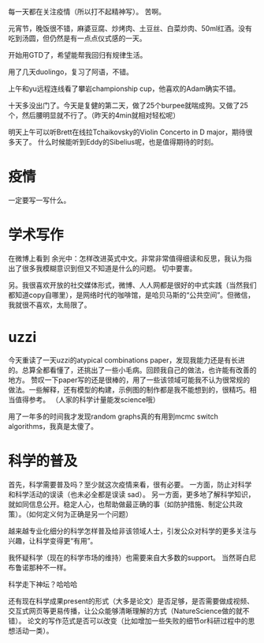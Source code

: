 每一天都在关注疫情（所以打不起精神写）。
苦啊。

元宵节，晚饭很不错，麻婆豆腐、炒烤肉、土豆丝、白菜炒肉、50ml红酒。没有吃到汤圆，但仍然是有一点点仪式感的一天。

开始用GTD了，希望能帮我回归有规律生活。

用了几天duolingo，复习了阿语，不错。

上午和yu远程连线看了攀岩championship cup，他喜欢的Adam确实不错。

十天多没出门了。今天是复健的第二天，做了25个burpee就喘成狗。又做了25个，然后腰明显就不行了。（昨天的4min就相对轻松呢）

明天上午可以听Brett在线拉Tchaikovsky的Violin Concerto in D major，期待很多天了。
什么时候能听到Eddy的Sibelius呢，也是值得期待的时刻。

# 疫情
一定要写一写什么。

# 学术写作
在微博上看到 余光中：怎样改进英式中文。非常非常值得细读和反思，我认为指出了很多我模糊意识到但又不知道是什么的问题。
切中要害。


另。我很喜欢开放的社交媒体形式，微博、人人网都是很好的中式实践（当然我们都知道copy自哪里），是网络时代的咖啡馆，是哈贝马斯的“公共空间”。但微信，我就很不喜欢，太局限了。

# uzzi
今天重读了一天uzzi的atypical combinations paper，发现我能力还是有长进的。总算全都看懂了，还挑出了一些小毛病。回顾我自己的做法，也许能有改善的地方。
赞叹一下paper写的还是很棒的，用了一些该领域可能我不认为很常规的做法。一些解释，还有模型的构建，示例图的制作都是我不能想到的，很精巧。相当值得参考。
（人家的科学计量能发science哦）


用了一年多的时间我才发现random graphs真的有用到mcmc switch algorithms，我真是太傻了。


# 科学的普及
首先，科学需要普及吗？至少就这次疫情来看，很有必要。
一方面，防止对科学和科学活动的误读（也未必全都是误读 sad）。
另一方面，更多地了解科学知识，就如同信息公开。稳定人心，也帮助做最正确的事（如防护措施、制定公共政策）。（如何定义何为正确是另一个问题）

越来越专业化细分的科学怎样普及给非该领域人士，引发公众对科学的更多关注与兴趣，让科学变得更“有用”。

我怀疑科学（现在的科学市场的维持）也需要来自大多数的support。 当然哥白尼布鲁诺那种不一样。

科学走下神坛？哈哈哈

还有现在科学成果present的形式（大多是论文）是否足够，是否需要做成视频、交互式网页等更易传播，让公众能够清晰理解的方式（NatureScience做的就不错）。
论文的写作范式是否可以改变（比如增加一些失败的细节or科研过程中的思想活动一类）。
